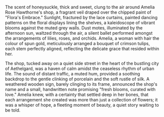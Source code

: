The scent of honeysuckle, thick and sweet, clung to the air around Amelia Rose Hawthorne's shop, a fragrant veil draped over the chipped paint of "Flora's Embrace."  Sunlight, fractured by the lace curtains, painted dancing patterns on the floral displays lining the shelves, a kaleidoscope of vibrant blooms against the muted grey walls.  Dust motes, illuminated by the afternoon sun, waltzed through the air, a silent ballet performed amongst the arrangements of lilies, roses, and orchids.  Amelia, a woman with hair the colour of spun gold, meticulously arranged a bouquet of crimson tulips, each stem perfectly aligned, reflecting the delicate grace that resided within her.

The shop, tucked away on a quiet side street in the heart of the bustling city of Aethelgard, was a haven of calm amidst the ceaseless rhythm of urban life.  The sound of distant traffic, a muted hum, provided a soothing backdrop to the gentle clinking of porcelain and the soft rustle of silk.  A weathered wooden sign, barely clinging to its frame, announced the shop's name and a small, handwritten note promising "fresh blooms, curated with love."  Amelia knew, with a certainty that settled deep in her bones, that each arrangement she created was more than just a collection of flowers; it was a whisper of hope, a fleeting moment of beauty, a quiet story waiting to be told.

